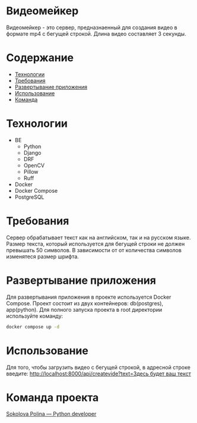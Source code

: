 # Видеомейкер

Видеомейкер - это сервер, предназнаенный для создания видео в формате mp4 с бегущей строкой. Длина видео составляет 3 секунды.



# Содержание

- [Технологии](#технологии)
- [Требования](#требования)
- [Развертывание приложения](#деплой)
- [Использование](#использование)
- [Команда](#команда)

# Технологии

<a name="технологии"></a>

- BE
  - Python
  - Django
  - DRF
  - OpenCV
  - Pillow
  - Ruff
- Docker
- Docker Compose
- PostgreSQL

# Требования

<a name="требования"></a>

Сервер обрабатывает текст как на английском, так и на русском языке.
Размер текста, который используется для бегущей строки не должен превышать 50 символов. В зависимости от от количества символов изменятеся размер шрифта.

# Развертывание приложения

<a name="деплой"></a>

Для развертывания приложения в проекте используется Docker Compose. Проект состоит из двух контейнеров: db(postgres), app(python).
Для полного запуска проекта в root директории используйте команду:

```bash
docker compose up -d
```

# Использование
<a name="использование"></a>

Для того, чтобы загрузить видео с бегущей строкой, в адресной строке введите:
[http://localhost:8000/api/createvide?text=Здесь будет ваш текст](http://localhost:8000/api/createvideo?text=%D0%97%D0%B4%D0%B5%D1%81%D1%8C%20%D0%B1%D1%83%D0%B4%D0%B5%D1%82%20%D0%B2%D0%B0%D1%88%20%D1%82%D0%B5%D0%BA%D1%81%D1%82)



# Команда проекта

<a name="команда"></a>
[Sokolova Polina — Python developer](https://github.com/Pololoshka)
